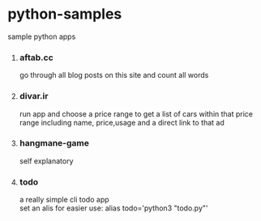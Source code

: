 # python-samples
sample python apps<br>
1. ### aftab.cc<br>
    go through all blog posts on this site and count all words<br>
2. ### divar.ir<br>
    run app and choose a price range to get a list of cars within that price range including name, price,usage and a direct link to that ad <br>
3. ### hangmane-game <br>
    self explanatory <br>
4. ### todo <br>
    a really simple cli todo app <br>
    set an alis for easier use: alias todo='python3 "todo.py"'
